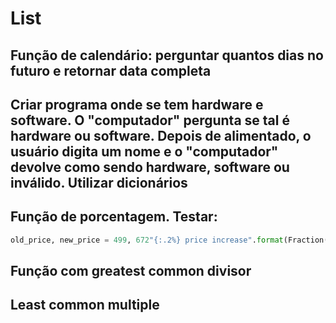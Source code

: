 # List

## Função de calendário: perguntar quantos dias no futuro e retornar data completa

## Criar programa onde se tem hardware e software. O "computador" pergunta se tal é hardware ou software. Depois de alimentado, o usuário digita um nome e o "computador" devolve como sendo hardware, software ou inválido. Utilizar dicionários

## Função de porcentagem. Testar: 

```python
old_price, new_price = 499, 672"{:.2%} price increase".format(Fraction(new_price, old_price) - 1)
```

## Função com greatest common divisor

## Least common multiple